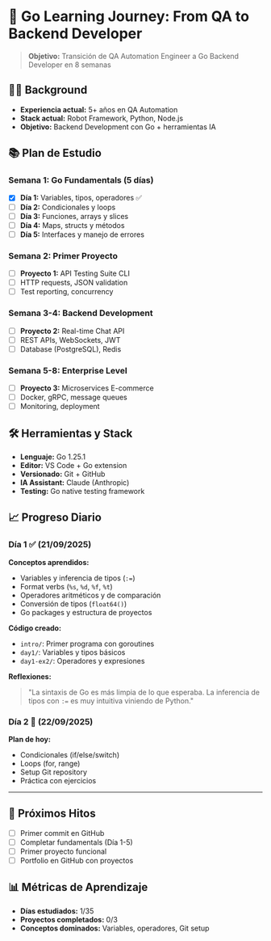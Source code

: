 # 🚀 Go Learning Journey: From QA to Backend Developer

> **Objetivo:** Transición de QA Automation Engineer a Go Backend Developer en 8 semanas

## 👨‍💻 Background
- **Experiencia actual:** 5+ años en QA Automation
- **Stack actual:** Robot Framework, Python, Node.js
- **Objetivo:** Backend Development con Go + herramientas IA

## 📚 Plan de Estudio

### Semana 1: Go Fundamentals (5 días)
- [x] **Día 1:** Variables, tipos, operadores ✅
- [ ] **Día 2:** Condicionales y loops
- [ ] **Día 3:** Funciones, arrays y slices  
- [ ] **Día 4:** Maps, structs y métodos
- [ ] **Día 5:** Interfaces y manejo de errores

### Semana 2: Primer Proyecto
- [ ] **Proyecto 1:** API Testing Suite CLI
- [ ] HTTP requests, JSON validation
- [ ] Test reporting, concurrency

### Semana 3-4: Backend Development
- [ ] **Proyecto 2:** Real-time Chat API
- [ ] REST APIs, WebSockets, JWT
- [ ] Database (PostgreSQL), Redis

### Semana 5-8: Enterprise Level
- [ ] **Proyecto 3:** Microservices E-commerce
- [ ] Docker, gRPC, message queues
- [ ] Monitoring, deployment

## 🛠️ Herramientas y Stack
- **Lenguaje:** Go 1.25.1
- **Editor:** VS Code + Go extension
- **Versionado:** Git + GitHub  
- **IA Assistant:** Claude (Anthropic)
- **Testing:** Go native testing framework

## 📈 Progreso Diario

### Día 1 ✅ (21/09/2025)
**Conceptos aprendidos:**
- Variables y inferencia de tipos (`:=`)
- Format verbs (`%s`, `%d`, `%f`, `%t`)
- Operadores aritméticos y de comparación
- Conversión de tipos (`float64()`)
- Go packages y estructura de proyectos

**Código creado:**
- `intro/`: Primer programa con goroutines
- `day1/`: Variables y tipos básicos
- `day1-ex2/`: Operadores y expresiones

**Reflexiones:**
> "La sintaxis de Go es más limpia de lo que esperaba. La inferencia de tipos con `:=` es muy intuitiva viniendo de Python."

### Día 2 🔄 (22/09/2025)
**Plan de hoy:**
- Condicionales (if/else/switch)
- Loops (for, range)
- Setup Git repository
- Práctica con ejercicios

---

## 🎯 Próximos Hitos
- [ ] Primer commit en GitHub
- [ ] Completar fundamentals (Día 1-5)
- [ ] Primer proyecto funcional
- [ ] Portfolio en GitHub con proyectos

## 📊 Métricas de Aprendizaje
- **Días estudiados:** 1/35
- **Proyectos completados:** 0/3
- **Conceptos dominados:** Variables, operadores, Git setup